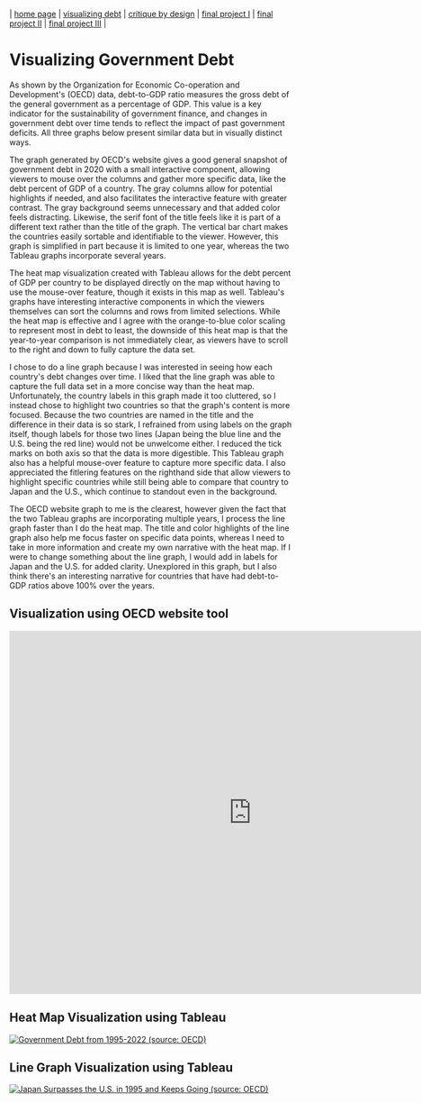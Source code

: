 | [home page](https://aaifeng.github.io/portfolio/) | [visualizing debt](visualizing-government-debt) | [critique by design](critique-by-design) | [final project I](final-project-part-one) | [final project II](final-project-part-two) | [final project III](final-project-part-three) |

# Visualizing Government Debt

As shown by the Organization for Economic Co-operation and Development's (OECD) data, debt-to-GDP ratio measures the gross debt of the general government as a percentage of GDP. This value is a key indicator for the sustainability of government finance, and changes in government debt over time tends to reflect the impact of past government deficits. All three graphs below present similar data but in visually distinct ways.

The graph generated by OECD's website gives a good general snapshot of government debt in 2020 with a small interactive component, allowing viewers to mouse over the columns and gather more specific data, like the debt percent of GDP of a country. The gray columns allow for potential highlights if needed, and also facilitates the interactive feature with greater contrast. The gray background seems unnecessary and that added color feels distracting. Likewise, the serif font of the title feels like it is part of a different text rather than the title of the graph. The vertical bar chart makes the countries easily sortable and identifiable to the viewer. However, this graph is simplified in part because it is limited to one year, whereas the two Tableau graphs incorporate several years.

The heat map visualization created with Tableau allows for the debt percent of GDP per country to be displayed directly on the map without having to use the mouse-over feature, though it exists in this map as well. Tableau's graphs have interesting interactive components in which the viewers themselves can sort the columns and rows from limited selections. While the heat map is effective and I agree with the orange-to-blue color scaling to represent most in debt to least, the downside of this heat map is that the year-to-year comparison is not immediately clear, as viewers have to scroll to the right and down to fully capture the data set.

I chose to do a line graph because I was interested in seeing how each country's debt changes over time. I liked that the line graph was able to capture the full data set in a more concise way than the heat map. Unfortunately, the country labels in this graph made it too cluttered, so I instead chose to highlight two countries so that the graph's content is more focused. Because the two countries are named in the title and the difference in their data is so stark, I refrained from using labels on the graph itself, though labels for those two lines (Japan being the blue line and the U.S. being the red line) would not be unwelcome either. I reduced the tick marks on both axis so that the data is more digestible. This Tableau graph also has a helpful mouse-over feature to capture more specific data. I also appreciated the fitlering features on the righthand side that allow viewers to highlight specific countries while still being able to compare that country to Japan and the U.S., which continue to standout even in the background.

The OECD website graph to me is the clearest, however given the fact that the two Tableau graphs are incorporating multiple years, I process the line graph faster than I do the heat map. The title and color highlights of the line graph also help me focus faster on specific data points, whereas I need to take in more information and create my own narrative with the heat map. If I were to change something about the line graph, I would add in labels for Japan and the U.S. for added clarity. Unexplored in this graph, but I also think there's an interesting narrative for countries that have had debt-to-GDP ratios above 100% over the years.


## Visualization using OECD website tool

<iframe src="https://data.oecd.org/chart/7fau" width="860" height="645" style="border: 0" mozallowfullscreen="true" webkitallowfullscreen="true" allowfullscreen="true"><a href="https://data.oecd.org/chart/7fau" target="_blank">OECD Chart: General government debt, Total, % of GDP, Annual, 2020</a></iframe>


## Heat Map Visualization using Tableau

<div class='tableauPlaceholder' id='viz1699404755086' style='position: relative'><noscript><a href='#'><img alt='Government Debt from 1995-2022 (source: OECD) ' src='https:&#47;&#47;public.tableau.com&#47;static&#47;images&#47;Go&#47;GovDebt_16994047415250&#47;GovDebt&#47;1_rss.png' style='border: none' /></a></noscript><object class='tableauViz'  style='display:none;'><param name='host_url' value='https%3A%2F%2Fpublic.tableau.com%2F' /> <param name='embed_code_version' value='3' /> <param name='site_root' value='' /><param name='name' value='GovDebt_16994047415250&#47;GovDebt' /><param name='tabs' value='no' /><param name='toolbar' value='yes' /><param name='static_image' value='https:&#47;&#47;public.tableau.com&#47;static&#47;images&#47;Go&#47;GovDebt_16994047415250&#47;GovDebt&#47;1.png' /> <param name='animate_transition' value='yes' /><param name='display_static_image' value='yes' /><param name='display_spinner' value='yes' /><param name='display_overlay' value='yes' /><param name='display_count' value='yes' /><param name='language' value='en-US' /><param name='filter' value='publish=yes' /></object></div>                
<script type='text/javascript'>                    
  var divElement = document.getElementById('viz1699404755086');                    
  var vizElement = divElement.getElementsByTagName('object')[0];                    
  vizElement.style.width='100%';vizElement.style.height=(divElement.offsetWidth*0.75)+'px';                    
  var scriptElement = document.createElement('script');                    
  scriptElement.src = 'https://public.tableau.com/javascripts/api/viz_v1.js';                    vizElement.parentNode.insertBefore(scriptElement, vizElement);                
</script>


## Line Graph Visualization using Tableau

<div class='tableauPlaceholder' id='viz1699407536441' style='position: relative'><noscript><a href='#'><img alt='Japan Surpasses the U.S. in 1995 and Keeps Going (source: OECD) ' src='https:&#47;&#47;public.tableau.com&#47;static&#47;images&#47;B3&#47;B3H7FJ5CZ&#47;1_rss.png' style='border: none' /></a></noscript><object class='tableauViz'  style='display:none;'><param name='host_url' value='https%3A%2F%2Fpublic.tableau.com%2F' /> <param name='embed_code_version' value='3' /> <param name='path' value='shared&#47;B3H7FJ5CZ' /> <param name='toolbar' value='yes' /><param name='static_image' value='https:&#47;&#47;public.tableau.com&#47;static&#47;images&#47;B3&#47;B3H7FJ5CZ&#47;1.png' /> <param name='animate_transition' value='yes' /><param name='display_static_image' value='yes' /><param name='display_spinner' value='yes' /><param name='display_overlay' value='yes' /><param name='display_count' value='yes' /><param name='language' value='en-US' /><param name='filter' value='publish=yes' /></object></div>                
<script type='text/javascript'>                    
  var divElement = document.getElementById('viz1699407536441');                    
  var vizElement = divElement.getElementsByTagName('object')[0];                    
  vizElement.style.width='100%';vizElement.style.height=(divElement.offsetWidth*0.75)+'px';                    
  var scriptElement = document.createElement('script');                    
  scriptElement.src = 'https://public.tableau.com/javascripts/api/viz_v1.js';                    vizElement.parentNode.insertBefore(scriptElement, vizElement);                
</script>
